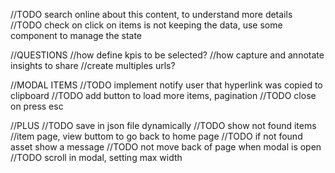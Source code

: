 //TODO search online about this content, to understand more details
//TODO check on click on items is not keeping the data, use some component to manage the state

//QUESTIONS
//how define kpis to be selected?
//how capture and annotate insights to share
//create multiples urls?

//MODAL ITEMS
//TODO implement notify user that hyperlink was copied to clipboard
//TODO add button to load more items, pagination
//TODO close on press esc

//PLUS
//TODO save in json file dynamically
//TODO show not found items
//item page, view buttom to go back to home page
//TODO if not found asset show a message
//TODO not move back of page when modal is open
//TODO scroll in modal, setting max width
